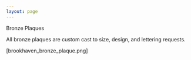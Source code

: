 ```yaml
---
layout: page
---
```

Bronze Plaques

All bronze plaques are custom cast to size, design, and lettering
requests.

[brookhaven_bronze_plaque.png]
